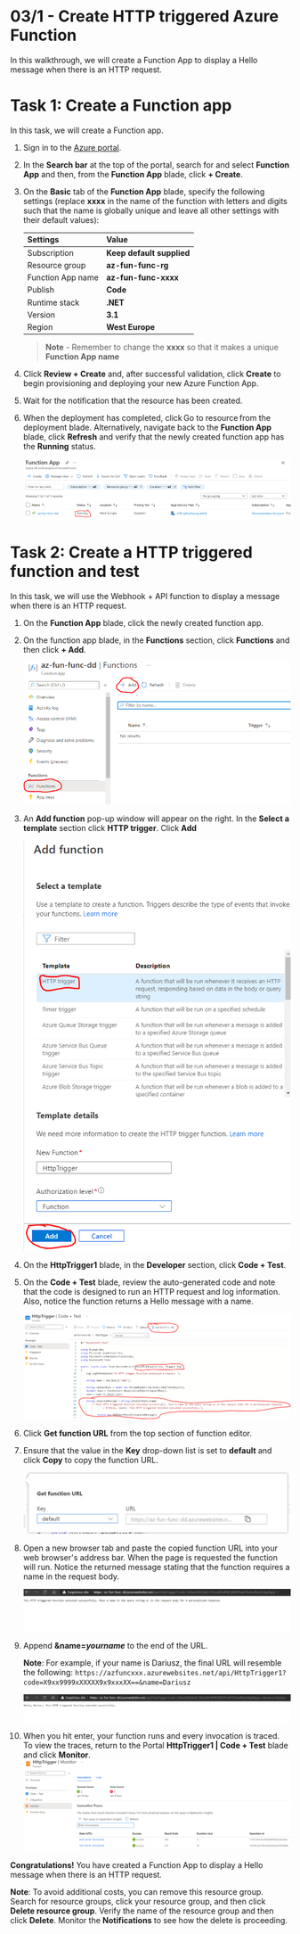 # 03/1 - Create HTTP triggered Azure Function

In this walkthrough, we will create a Function App to display a Hello message when there is an HTTP request. 

# Task 1: Create a Function app

In this task, we will create a Function app.

1. Sign in to the [Azure portal](https://portal.azure.com).

2. In the **Search bar** at the top of the portal, search for and select **Function App** and then, from the **Function App** blade, click **+ Create**.

3. On the **Basic** tab of the **Function App** blade, specify the following settings (replace **xxxx** in the name of the function with letters and digits such that the name is globally unique and leave all other settings with their default values): 

    | Settings          | Value                         |
    | ----------------- | ----------------------------- |
    | Subscription      | **Keep default supplied**     |
    | Resource group    | **az-fun-func-rg** |
    | Function App name | **az-fun-func-xxxx**             |
    | Publish           | **Code**                      |
    | Runtime stack     | **.NET**                      |
    | Version           | **3.1**                       |
    | Region            | **West Europe**                   |

    >**Note** - Remember to change the **xxxx** so that it makes a unique **Function App name**

4. Click **Review + Create** and, after successful validation, click **Create** to begin provisioning and deploying your new Azure Function App.

5. Wait for the notification that the resource has been created.

6. When the deployment has completed, click Go to resource from the deployment blade. Alternatively, navigate back to the **Function App** blade, click **Refresh** and verify that the newly created function app has the **Running** status. 

    ![function-apps-blade](/assets/function-apps-blade.PNG)

# Task 2: Create a HTTP triggered function and test

In this task, we will use the Webhook + API function to display a message when there is an HTTP request. 

1. On the **Function App** blade, click the newly created function app. 

2. On the function app blade, in the **Functions** section, click **Functions** and then click **+ Add**.

    ![function-app-add](/assets/function-app-add.PNG)

3. An **Add function** pop-up window will appear on the right. In the **Select a template** section click **HTTP trigger**. Click **Add** 

    ![function-app-add-httptrigger](/assets/function-app-add-httptrigger.PNG)

4. On the **HttpTrigger1** blade, in the **Developer** section, click **Code + Test**. 

5. On the **Code + Test** blade, review the auto-generated code and note that the code is designed to run an HTTP request and log information. Also, notice the function returns a Hello message with a name. 

    ![function-app-httptrigger-code](/assets/function-app-httptrigger-code.PNG)

6. Click **Get function URL** from the top section of function editor. 

7. Ensure that the value in the **Key** drop-down list is set to **default** and click **Copy** to copy the function URL. 

    ![function-app-httptrigger-get-function-url](/assets/function-app-httptrigger-get-function-url.PNG)

8. Open a new browser tab and paste the copied function URL into your web browser's address bar. When the page is requested the function will run. Notice the returned message stating that the function requires a name in the request body.

    ![function-app-pass-a-name](/assets/function-app-pass-a-name.PNG)

9. Append **&name=*yourname*** to the end of the URL.

    **Note**: For example, if your name is Dariusz, the final URL will resemble the following: `https://azfuncxxx.azurewebsites.net/api/HttpTrigger1?code=X9xx9999xXXXXX9x9xxxXX==&name=Dariusz`

    ![function-app-http-trigger-result](/assets/function-app-http-trigger-result.PNG)

10.  When you hit enter, your function runs and every invocation is traced. To view the traces, return to the Portal **HttpTrigger1 \| Code + Test** blade and click **Monitor**.
    ![function-app-monitor-view](/assets/function-app-monitor-view.PNG) 

**Congratulations!** You have created a Function App to display a Hello message when there is an HTTP request.  

**Note**: To avoid additional costs, you can remove this resource group. Search for resource groups, click your resource group, and then click **Delete resource group**. Verify the name of the resource group and then click **Delete**. Monitor the **Notifications** to see how the delete is proceeding.